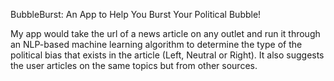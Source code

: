 BubbleBurst: An App to Help You Burst Your Political Bubble!

My app would take the url of a news article on any outlet and run it through an NLP-based machine learning algorithm to determine the type of the political bias that exists in the article (Left, Neutral or Right).
It also suggests the user articles on the same topics but from other sources.

